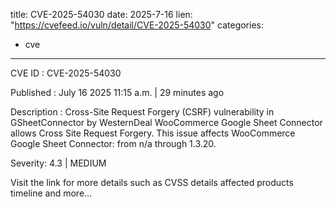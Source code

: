  
title: CVE-2025-54030
date: 2025-7-16
lien: "https://cvefeed.io/vuln/detail/CVE-2025-54030"
categories:
  - cve
---

CVE ID : CVE-2025-54030

Published :  July 16
2025
11:15 a.m. | 29 minutes ago

Description : Cross-Site Request Forgery (CSRF) vulnerability in GSheetConnector by WesternDeal WooCommerce Google Sheet Connector allows Cross Site Request Forgery. This issue affects WooCommerce Google Sheet Connector: from n/a through 1.3.20.

Severity: 4.3 | MEDIUM

Visit the link for more details
such as CVSS details
affected products
timeline
and more...
